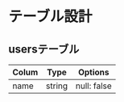 # テーブル設計

## usersテーブル

| Colum          | Type           | Options        |
| -------------- | -------------- | -------------- |
| name           | string         | null: false    |

